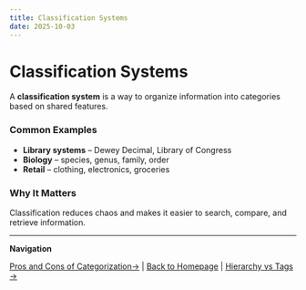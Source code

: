 ```yaml
---
title: Classification Systems
date: 2025-10-03
---
```

# Classification Systems

A **classification system** is a way to organize information into categories based on shared features.  

### Common Examples
- **Library systems** – Dewey Decimal, Library of Congress  
- **Biology** – species, genus, family, order  
- **Retail** – clothing, electronics, groceries  

### Why It Matters
Classification reduces chaos and makes it easier to search, compare, and retrieve information.

---
**Navigation**  

 [Pros and Cons of Categorization→](page12.md) | [Back to Homepage](../index.md) | [Hierarchy vs Tags →](page14.md)
